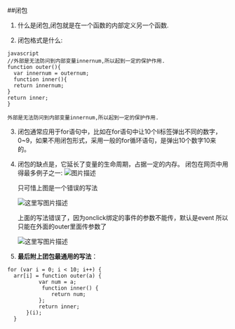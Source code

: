 ##闭包

1. 什么是闭包,闭包就是在一个函数的内部定义另一个函数.

2. 闭包格式是什么:

  ```
  javascript
  //外部是无法防问到内部变量innernum,所以起到一定的保护作用.
  function outer(){
  	var innernum = outernum;
  	function inner(){
  	return innernum;
  }
  return inner;
  }
  ```
    外部是无法防问到内部变量innernum,所以起到一定的保护作用.
3. 闭包通常应用于for语句中，比如在for语句中让10个li标签弹出不同的数字，0~9，如果不用闭包形式，采用一般的for循环语句，是弹出10个数字10来的。
4. 闭包的缺点是，它延长了变量的生命周期，占据一定的内存。
    闭包在网页中用得最多例子之一:
    ![图片描述](http://img.blog.csdn.net/20170930174244518?watermark/2/text/aHR0cDovL2Jsb2cuY3Nkbi5uZXQvU3RlcGhlbl9fV3U=/font/5a6L5L2T/fontsize/400/fill/I0JBQkFCMA==/dissolve/70/gravity/SouthEast)

     只可惜上图是一个错误的写法

    ![这里写图片描述](http://img.blog.csdn.net/20170930174222601?watermark/2/text/aHR0cDovL2Jsb2cuY3Nkbi5uZXQvU3RlcGhlbl9fV3U=/font/5a6L5L2T/fontsize/400/fill/I0JBQkFCMA==/dissolve/70/gravity/SouthEast)


	上面的写法错误了，因为onclick绑定的事件的参数不能传，默认是event
	所以只能在外面的outer里面传参数了
	
	![这里写图片描述](http://img.blog.csdn.net/20170930174445441?watermark/2/text/aHR0cDovL2Jsb2cuY3Nkbi5uZXQvU3RlcGhlbl9fV3U=/font/5a6L5L2T/fontsize/400/fill/I0JBQkFCMA==/dissolve/70/gravity/SouthEast)
1. **最后附上团包最通用的写法**：
  ```
  for (var i = 0; i < 10; i++) {
    arr[i] = function outer(a) {    
            var num = a;          
             function inner() {          
                return num;
            };
            return inner;
        }(i);
    }
  
  ```

     
